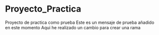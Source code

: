 # Proyecto_Practica
Proyecto de practica como prueba
Este es un mensaje de prueba añadido en este momento
Aqui he realizado un cambio para crear una rama
